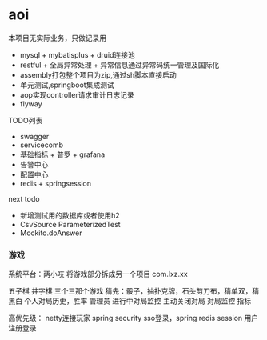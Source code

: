 # aoi
本项目无实际业务，只做记录用

- mysql + mybatisplus + druid连接池
- restful + 全局异常处理 + 异常信息通过异常码统一管理及国际化
- assembly打包整个项目为zip,通过sh脚本直接启动
- 单元测试,springboot集成测试
- aop实现controller请求审计日志记录
- flyway

TODO列表
- swagger
- servicecomb
- 基础指标 + 普罗 + grafana
- 告警中心
- 配置中心
- redis + springsession


next todo
- 新增测试用的数据库或者使用h2
- CsvSource ParameterizedTest
- Mockito.doAnswer


### 游戏
系统平台：两小吱
将游戏部分拆成另一个项目 com.lxz.xx

五子棋
井字棋
三个三那个游戏
猜先：骰子，抽扑克牌，石头剪刀布，猜单双，猜黑白
个人对局历史，胜率
管理员 进行中对局监控 主动关闭对局
对局监控 指标

高优先级：
netty连接玩家
spring security sso登录，spring redis session
用户注册登录